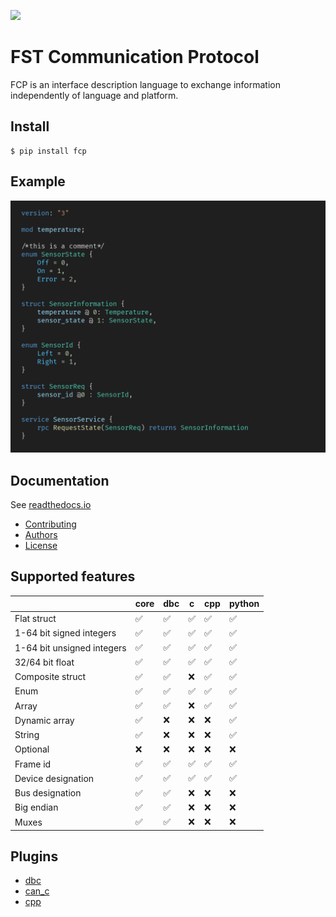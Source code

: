 ![](https://github.com/joajfreitas/fcp-core/actions/workflows/ci.yml/badge.svg)

# FST Communication Protocol

FCP is an interface description language to exchange information independently of language and platform.

## Install

	$ pip install fcp

## Example

![Code showcase](https://raw.githubusercontent.com/joajfreitas/fcp-core/master/assets/code_showcase.png)

## Documentation

See [readthedocs.io](https://fcp-core.readthedocs.io/en/latest/)

 * [Contributing](./CONTRIBUTING.md)
 * [Authors](./AUTHORS)
 * [License](./LICENSE)

## Supported features

|                            | core  | dbc  | c  | cpp  | python  |
|----------------------------|-------|------|----|------|---------|
| Flat struct                |   ✅  |  ✅  | ✅ |  ✅  |    ✅   |
| 1-64 bit signed integers   |   ✅  |  ✅  | ✅ |  ✅  |    ✅   |
| 1-64 bit unsigned integers |   ✅  |  ✅  | ✅ |  ✅  |    ✅   |
| 32/64 bit float            |   ✅  |  ✅  | ✅ |  ✅  |    ✅   |
| Composite struct           |   ✅  |  ✅  | ❌ |  ✅  |    ✅   |
| Enum                       |   ✅  |  ✅  | ✅ |  ✅  |    ✅   |
| Array                      |   ✅  |  ✅  | ❌ |  ✅  |    ✅   |
| Dynamic array              |   ✅  |  ❌  | ❌ |  ❌  |    ✅   |
| String                     |   ✅  |  ❌  | ❌ |  ❌  |    ✅   |
| Optional                   |   ❌  |  ❌  | ❌ |  ❌  |    ❌   |
| Frame id                   |   ✅  |  ✅  | ✅ |  ✅  |    ✅   |
| Device designation         |   ✅  |  ✅  | ✅ |  ✅  |    ✅   |
| Bus designation            |   ✅  |  ✅  | ❌ |  ❌  |    ❌   |
| Big endian                 |   ✅  |  ✅  | ❌ |  ❌  |    ❌   |
| Muxes                      |   ✅  |  ✅  | ❌ |  ❌  |    ❌   |

## Plugins

 * [dbc](https://github.com/joajfreitas/fcp-core/tree/master/plugins/fcp_dbc)
 * [can_c](https://github.com/joajfreitas/fcp-core/tree/master/plugins/fcp_can_c)
 * [cpp](https://github.com/joajfreitas/fcp-core/tree/master/plugins/fcp_cpp)
